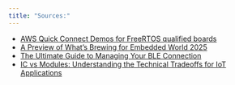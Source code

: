 ```yaml
---
title: "Sources:"
---
```

- [AWS Quick Connect Demos for FreeRTOS qualified boards](https://www.freertos.org/Why-FreeRTOS/Quick-connect)
- [A Preview of What’s Brewing for Embedded World 2025](https://www.allaboutcircuits.com/news/a-preview-of-whats-brewing-for-embedded-world-2025/)
- [The Ultimate Guide to Managing Your BLE Connection](https://punchthrough.com/manage-ble-connection/)
- [IC vs Modules: Understanding the Technical Tradeoffs for IoT Applications](https://www.silabs.com/blog/iot-ic-vs-modules-understanding-the-technical-tradeoffs)

